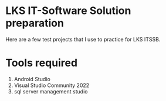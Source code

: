 # LKS IT-Software Solution preparation

Here are a few test projects that I use to practice for LKS ITSSB. 

# Tools required
1. Android Studio
2. Visual Studio Community 2022
3. sql server management studio
